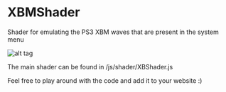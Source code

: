# XBMShader

Shader for emulating the PS3 XBM waves that are present in the system menu

![alt tag](http://coding.javdev.com/tests/xbmtest/xbm_01.png)

The main shader can be found in /js/shader/XBShader.js

Feel free to play around with the code and add it to your website :)
